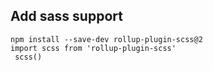 ## Add sass support

```
npm install --save-dev rollup-plugin-scss@2
import scss from 'rollup-plugin-scss'
 scss()
```
